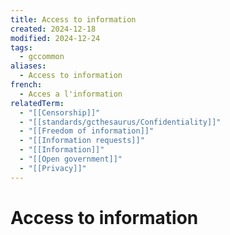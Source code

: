 ```yaml
---
title: Access to information
created: 2024-12-18
modified: 2024-12-24
tags:
  - gccommon
aliases:
  - Access to information
french:
  - Acces a l'information
relatedTerm:
  - "[[Censorship]]"
  - "[[standards/gcthesaurus/Confidentiality]]"
  - "[[Freedom of information]]"
  - "[[Information requests]]"
  - "[[Information]]"
  - "[[Open government]]"
  - "[[Privacy]]"
---
```

# Access to information
